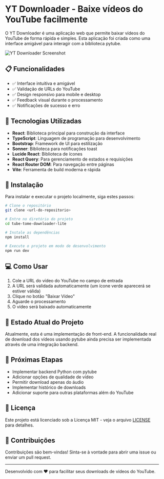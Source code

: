 # YT Downloader - Baixe vídeos do YouTube facilmente

O YT Downloader é uma aplicação web que permite baixar vídeos do YouTube de forma rápida e simples. Esta aplicação foi criada como uma interface amigável para interagir com a biblioteca pytube.

![YT Downloader Screenshot](public/placeholder.svg)

## 📋 Funcionalidades

- ✅ Interface intuitiva e amigável
- ✅ Validação de URLs do YouTube
- ✅ Design responsivo para mobile e desktop
- ✅ Feedback visual durante o processamento
- ✅ Notificações de sucesso e erro

## 🚀 Tecnologias Utilizadas

- **React**: Biblioteca principal para construção da interface
- **TypeScript**: Linguagem de programação para desenvolvimento
- **Bootstrap**: Framework de UI para estilização
- **Sonner**: Biblioteca para notificações toast
- **Lucide React**: Biblioteca de ícones
- **React Query**: Para gerenciamento de estados e requisições
- **React Router DOM**: Para navegação entre páginas
- **Vite**: Ferramenta de build moderna e rápida

## 🔧 Instalação

Para instalar e executar o projeto localmente, siga estes passos:

```bash
# Clone o repositório
git clone <url-do-repositorio>

# Entre no diretório do projeto
cd tube-tome-downloader-lite

# Instale as dependências
npm install

# Execute o projeto em modo de desenvolvimento
npm run dev
```

## 💻 Como Usar

1. Cole a URL do vídeo do YouTube no campo de entrada
2. A URL será validada automaticamente (um ícone verde aparecerá se estiver válida)
3. Clique no botão "Baixar Vídeo"
4. Aguarde o processamento
5. O vídeo será baixado automaticamente

## 🔄 Estado Atual do Projeto

Atualmente, esta é uma implementação de front-end. A funcionalidade real de download dos vídeos usando pytube ainda precisa ser implementada através de uma integração backend.

## 🔮 Próximas Etapas

- Implementar backend Python com pytube
- Adicionar opções de qualidade de vídeo
- Permitir download apenas do áudio
- Implementar histórico de downloads
- Adicionar suporte para outras plataformas além do YouTube

## 📝 Licença

Este projeto está licenciado sob a Licença MIT - veja o arquivo [LICENSE](LICENSE) para detalhes.

## 🤝 Contribuições

Contribuições são bem-vindas! Sinta-se à vontade para abrir uma issue ou enviar um pull request.

---

Desenvolvido com ❤️ para facilitar seus downloads de vídeos do YouTube.

